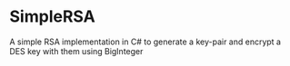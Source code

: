 # SimpleRSA
A simple RSA implementation in C# to generate a key-pair and encrypt a DES key with them using BigInteger
